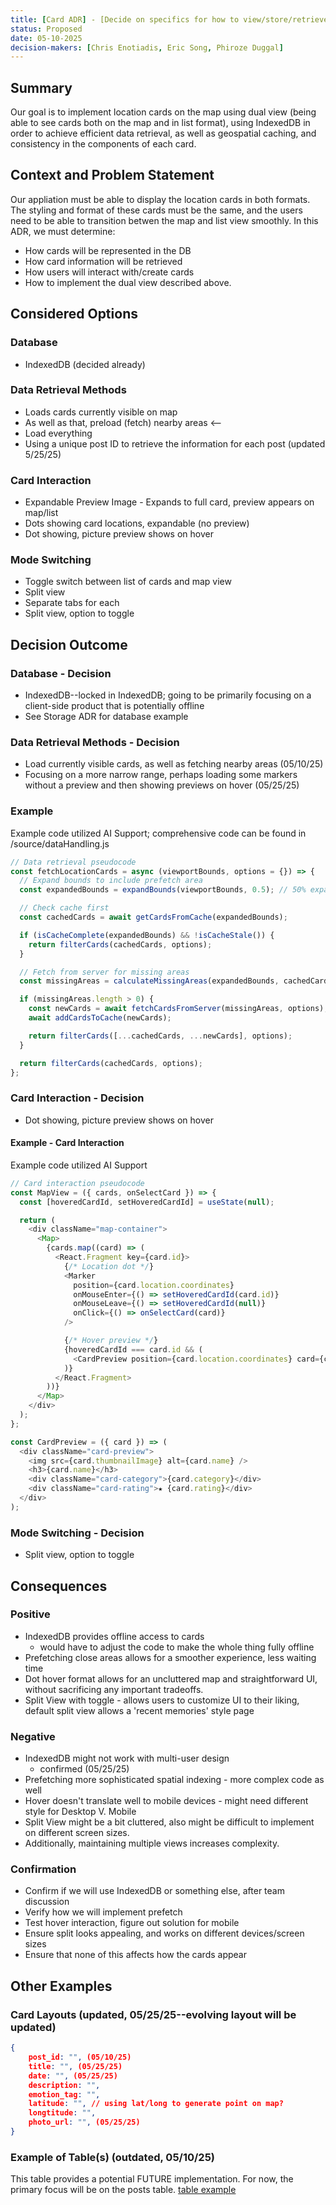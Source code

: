 ```yaml
---
title: [Card ADR] - [Decide on specifics for how to view/store/retrieve cards]
status: Proposed
date: 05-10-2025
decision-makers: [Chris Enotiadis, Eric Song, Phiroze Duggal]
---
```


## Summary

Our goal is to implement location cards on the map using dual view (being able to see cards both on the map and in list format), using IndexedDB in order to achieve efficient data retrieval, as well as geospatial caching, and consistency in the components of each card.

## Context and Problem Statement

Our appliation must be able to display the location cards in both formats. The styling and format of these cards must be the same, and the users need to be able to transition betwen the map and list view smoothly. In this ADR, we must determine:

- How cards will be represented in the DB
- How card information will be retrieved
- How users will interact with/create cards
- How to implement the dual view described above.

## Considered Options

### Database

- IndexedDB (decided already)

### Data Retrieval Methods

- Loads cards currently visible on map
- As well as that, preload (fetch) nearby areas <--
- Load everything
- Using a unique post ID to retrieve the information for each post (updated 5/25/25)

### Card Interaction

- Expandable Preview Image - Expands to full card, preview appears on map/list
- Dots showing card locations, expandable (no preview)
- Dot showing, picture preview shows on hover

### Mode Switching

- Toggle switch between list of cards and map view
- Split view
- Separate tabs for each
- Split view, option to toggle

## Decision Outcome

### Database - Decision

- IndexedDB--locked in IndexedDB; going to be primarily focusing on a client-side product that is potentially offline
- See Storage ADR for database example

### Data Retrieval Methods - Decision

- Load currently visible cards, as well as fetching nearby areas (05/10/25)
- Focusing on a more narrow range, perhaps loading some markers without a preview and then showing previews on hover (05/25/25)

### Example

Example code utilized AI Support; comprehensive code can be found in /source/dataHandling.js

```js
// Data retrieval pseudocode
const fetchLocationCards = async (viewportBounds, options = {}) => {
  // Expand bounds to include prefetch area
  const expandedBounds = expandBounds(viewportBounds, 0.5); // 50% expansion (example)

  // Check cache first
  const cachedCards = await getCardsFromCache(expandedBounds);

  if (isCacheComplete(expandedBounds) && !isCacheStale()) {
    return filterCards(cachedCards, options);
  }

  // Fetch from server for missing areas
  const missingAreas = calculateMissingAreas(expandedBounds, cachedCards);

  if (missingAreas.length > 0) {
    const newCards = await fetchCardsFromServer(missingAreas, options);
    await addCardsToCache(newCards);

    return filterCards([...cachedCards, ...newCards], options);
  }

  return filterCards(cachedCards, options);
};
```

### Card Interaction - Decision

- Dot showing, picture preview shows on hover

#### Example - Card Interaction

Example code utilized AI Support

```js
// Card interaction pseudocode
const MapView = ({ cards, onSelectCard }) => {
  const [hoveredCardId, setHoveredCardId] = useState(null);

  return (
    <div className="map-container">
      <Map>
        {cards.map((card) => (
          <React.Fragment key={card.id}>
            {/* Location dot */}
            <Marker
              position={card.location.coordinates}
              onMouseEnter={() => setHoveredCardId(card.id)}
              onMouseLeave={() => setHoveredCardId(null)}
              onClick={() => onSelectCard(card)}
            />

            {/* Hover preview */}
            {hoveredCardId === card.id && (
              <CardPreview position={card.location.coordinates} card={card} />
            )}
          </React.Fragment>
        ))}
      </Map>
    </div>
  );
};

const CardPreview = ({ card }) => (
  <div className="card-preview">
    <img src={card.thumbnailImage} alt={card.name} />
    <h3>{card.name}</h3>
    <div className="card-category">{card.category}</div>
    <div className="card-rating">★ {card.rating}</div>
  </div>
);
```

### Mode Switching - Decision

- Split view, option to toggle

## Consequences

### Positive

- IndexedDB provides offline access to cards
  - would have to adjust the code to make the whole thing fully offline
- Prefetching close areas allows for a smoother experience, less waiting time
- Dot hover format allows for an uncluttered map and straightforward UI, without sacrificing any important tradeoffs.
- Split View with toggle - allows users to customize UI to their liking, default split view allows a 'recent memories' style page

### Negative

- IndexedDB might not work with multi-user design
  - confirmed (05/25/25)
- Prefetching more sophisticated spatial indexing - more complex code as well
- Hover doesn't translate well to mobile devices - might need different style for Desktop V. Mobile
- Split View might be a bit cluttered, also might be difficult to implement on different screen sizes.
- Additionally, maintaining multiple views increases complexity.

### Confirmation

- Confirm if we will use IndexedDB or something else, after team discussion
- Verify how we will implement prefetch
- Test hover interaction, figure out solution for mobile
- Ensure split looks appealing, and works on different devices/screen sizes
- Ensure that none of this affects how the cards appear

## Other Examples

### Card Layouts (updated, 05/25/25--evolving layout will be updated)

```json
{
    post_id: "", (05/10/25)
    title: "", (05/25/25)
    date: "", (05/25/25)
    description: "",
    emotion_tag: "",
    latitude: "", // using lat/long to generate point on map?
    longtitude: "",
    photo_url: "", (05/25/25)
}
```

### Example of Table(s) (outdated, 05/10/25)

This table provides a potential FUTURE implementation. For now, the primary focus will be on the posts table.
[table example](dataStructuresFlowChart.png)
